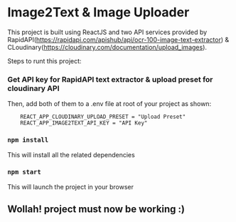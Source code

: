 # Image2Text & Image Uploader

This project is built using ReactJS and two API services provided by RapidAPI(https://rapidapi.com/apishub/api/ocr-100-image-text-extractor) & CLoudinary(https://cloudinary.com/documentation/upload_images).

Steps to runt this project:

### Get API key for RapidAPI text extractor & upload preset for cloudinary API
Then, add both of them to a .env file at root of your project as shown:
```
    REACT_APP_CLOUDINARY_UPLOAD_PRESET = "Upload Preset"
    REACT_APP_IMAGE2TEXT_API_KEY = "API Key"
```
### `npm install`
This will install all the related dependencies
### `npm start`
This will launch the project in your browser

## Wollah! project must now be working :)